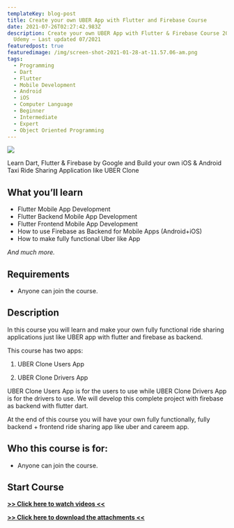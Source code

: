 ```yaml
---
templateKey: blog-post
title: Create your own UBER App with Flutter and Firebase Course
date: 2021-07-26T02:27:42.983Z
description: Create your own UBER App with Flutter & Firebase Course 2021 —
  Udemy — Last updated 07/2021
featuredpost: true
featuredimage: /img/screen-shot-2021-01-28-at-11.57.06-am.png
tags:
  - Programming
  - Dart
  - Flutter
  - Mobile Development
  - Android
  - iOS
  - Computer Language
  - Beginner
  - Intermediate
  - Expert
  - Object Oriented Programming
---
```

![](/img/screen-shot-2021-01-28-at-11.57.06-am.png)

Learn Dart, Flutter & Firebase by Google and Build your own iOS & Android Taxi Ride Sharing Application like UBER Clone

## What you’ll learn

* Flutter Mobile App Development
* Flutter Backend Mobile App Development
* Flutter Frontend Mobile App Development
* How to use Firebase as Backend for Mobile Apps (Android+iOS)
* How to make fully functional Uber like App

*And much more.*

## Requirements

* Anyone can join the course.

## Description

In this course you will learn and make your own fully functional ride sharing applications just like UBER app with flutter and firebase as backend.

This course has two apps:

1) UBER Clone Users App

2) UBER Clone Drivers App

UBER Clone Users App is for the users to use while UBER Clone Drivers App is for the drivers to use. We will develop this complete project with firebase as backend with flutter dart.

At the end of this course you will have your own fully functionally, fully backend + frontend ride sharing app like uber and careem app.

## Who this course is for:

* Anyone can join the course.

## **Start Course**

**[\>> Click here to watch videos <<](https://www.fembed.com/p/-87pgbp1lxxnnye)**

**[\>> Click here to download the attachments <<](https://shrinke.me/AvpeQRL)**
